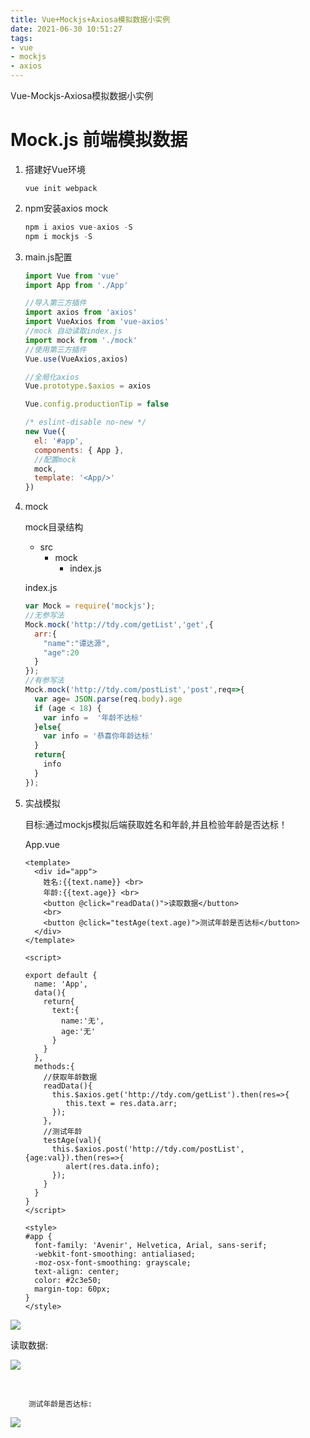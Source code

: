 ```yaml
---
title: Vue+Mockjs+Axiosa模拟数据小实例
date: 2021-06-30 10:51:27
tags:
- vue
- mockjs
- axios
---
```


Vue-Mockjs-Axiosa模拟数据小实例

<!--more-->

# Mock.js 前端模拟数据

1. 搭建好Vue环境

   ```
   vue init webpack
   ```

2. npm安装axios mock

   ```js
   npm i axios vue-axios -S
   npm i mockjs -S
   ```

3. main.js配置

   ```js
   import Vue from 'vue'
   import App from './App'
   
   //导入第三方插件
   import axios from 'axios'
   import VueAxios from 'vue-axios'
   //mock 自动读取index.js
   import mock from './mock'
   //使用第三方插件
   Vue.use(VueAxios,axios)
   
   //全局化axios
   Vue.prototype.$axios = axios
   
   Vue.config.productionTip = false
   
   /* eslint-disable no-new */
   new Vue({
     el: '#app',
     components: { App },
     //配置mock
     mock,
     template: '<App/>'
   })
   ```

   

4. mock

   mock目录结构

   + src
     + mock
       + index.js

   index.js

   ```js
   var Mock = require('mockjs');
   //无参写法
   Mock.mock('http://tdy.com/getList','get',{
     arr:{
       "name":"谭达源",
       "age":20
     }
   });
   //有参写法
   Mock.mock('http://tdy.com/postList','post',req=>{
     var age= JSON.parse(req.body).age
     if (age < 18) {
       var info =  '年龄不达标'
     }else{
       var info = '恭喜你年龄达标'
     }
     return{
       info
     }
   });
   ```

5. 实战模拟

   目标:通过mockjs模拟后端获取姓名和年龄,并且检验年龄是否达标！

   App.vue

   ```vue
   <template>
     <div id="app">
       姓名:{{text.name}} <br>
       年龄:{{text.age}} <br>
       <button @click="readData()">读取数据</button>
       <br>
       <button @click="testAge(text.age)">测试年龄是否达标</button>
     </div>
   </template>
   
   <script>
   
   export default {
     name: 'App',
     data(){
       return{
         text:{
           name:'无',
           age:'无'
         }
       }
     },
     methods:{
       //获取年龄数据
       readData(){
         this.$axios.get('http://tdy.com/getList').then(res=>{
            this.text = res.data.arr;
         });
       },
       //测试年龄
       testAge(val){
         this.$axios.post('http://tdy.com/postList',{age:val}).then(res=>{
            alert(res.data.info);
         });
       }
     }
   }
   </script>
   
   <style>
   #app {
     font-family: 'Avenir', Helvetica, Arial, sans-serif;
     -webkit-font-smoothing: antialiased;
     -moz-osx-font-smoothing: grayscale;
     text-align: center;
     color: #2c3e50;
     margin-top: 60px;
   }
   </style>
   
   ```

  ![](1.png)


   读取数据:

   

  ![](2.png)



​		

		测试年龄是否达标:

![](3.png)
